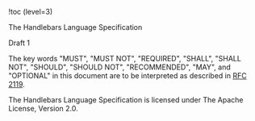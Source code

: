 <!-- !numberedheadings -->


!toc (level=3)

The Handlebars Language Specification

Draft 1

The key words "MUST", "MUST NOT", "REQUIRED", "SHALL", "SHALL NOT", "SHOULD", "SHOULD NOT", "RECOMMENDED", "MAY", and "OPTIONAL" in this document are to be interpreted as described in [RFC 2119](http://www.ietf.org/rfc/rfc2119.txt).

The Handlebars Language Specification is licensed under The Apache License, Version 2.0.
